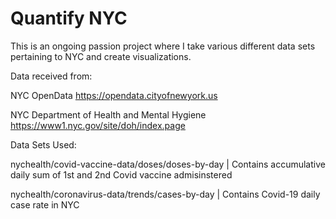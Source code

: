# Quantify NYC


This is an ongoing passion project where I take various different data sets pertaining to NYC and create visualizations. 





Data received from:

NYC OpenData https://opendata.cityofnewyork.us

NYC Department of Health and Mental Hygiene https://www1.nyc.gov/site/doh/index.page




Data Sets Used:

nychealth/covid-vaccine-data/doses/doses-by-day | Contains accumulative daily sum of 1st and 2nd Covid vaccine admisinstered 

nychealth/coronavirus-data/trends/cases-by-day | Contains Covid-19 daily case rate in NYC

